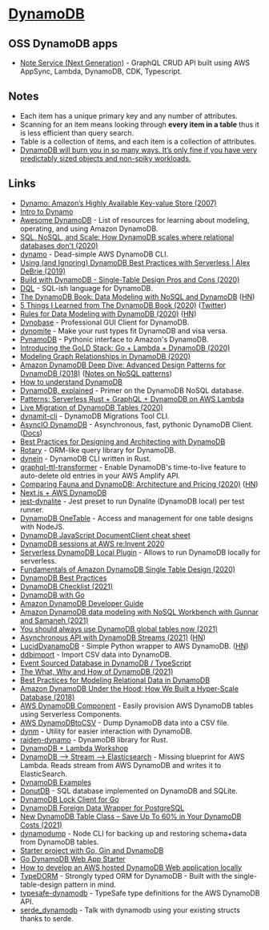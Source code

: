 # [DynamoDB](https://aws.amazon.com/dynamodb)

## OSS DynamoDB apps

- [Note Service (Next Generation)](https://github.com/deeheber/note-service-next-generation) - GraphQL CRUD API built using AWS AppSync, Lambda, DynamoDB, CDK, Typescript.

## Notes

- Each item has a unique primary key and any number of attributes.
- Scanning for an item means looking through **every item in a table** thus it is less efficient than query search.
- Table is a collection of items, and each item is a collection of attributes.
- [DynamoDB will burn you in so many ways. It’s only fine if you have very predictably sized objects and non-spiky workloads.](https://twitter.com/danielrhodes/status/1466645623814328324)

## Links

- [Dynamo: Amazon’s Highly Available Key-value Store (2007)](https://www.allthingsdistributed.com/files/amazon-dynamo-sosp2007.pdf)
- [Intro to Dynamo](https://gist.github.com/jlafon/d8f91086e3d00c4bff3b)
- [Awesome DynamoDB](https://github.com/alexdebrie/awesome-dynamodb) - List of resources for learning about modeling, operating, and using Amazon DynamoDB.
- [SQL, NoSQL, and Scale: How DynamoDB scales where relational databases don't (2020)](https://www.alexdebrie.com/posts/dynamodb-no-bad-queries/)
- [dynamo](https://github.com/glassechidna/dynamo) - Dead-simple AWS DynamoDB CLI.
- [Using (and Ignoring) DynamoDB Best Practices with Serverless | Alex DeBrie (2019)](https://acloud.guru/series/serverlessconf-nyc-2019/view/dynamodb-best-practices)
- [Build with DynamoDB - Single-Table Design Pros and Cons (2020)](https://www.twitch.tv/videos/544223958)
- [DQL](https://github.com/stevearc/dql) - SQL-ish language for DynamoDB.
- [The DynamoDB Book: Data Modeling with NoSQL and DynamoDB](https://www.dynamodbbook.com/) ([HN](https://news.ycombinator.com/item?id=23193093))
- [5 Things I Learned from The DynamoDB Book (2020)](https://www.swyx.io/writing/dynamodb-book/) ([Twitter](https://twitter.com/swyx/status/1247585165766832128))
- [Rules for Data Modeling with DynamoDB (2020)](https://www.trek10.com/blog/the-ten-rules-for-data-modeling-with-dynamodb) ([HN](https://news.ycombinator.com/item?id=22813908))
- [Dynobase](https://dynobase.dev/) - Professional GUI Client for DynamoDB.
- [dynomite](https://github.com/softprops/dynomite) - Make your rust types fit DynamoDB and visa versa.
- [PynamoDB](https://github.com/pynamodb/PynamoDB) - Pythonic interface to Amazon's DynamoDB.
- [Introducing the GoLD Stack: Go + Lambda + DynamoDB (2020)](https://dev.to/prozz/introduction-to-the-gold-stack-5b66)
- [Modeling Graph Relationships in DynamoDB (2020)](https://medium.com/developing-koan/modeling-graph-relationships-in-dynamodb-c06141612a70)
- [Amazon DynamoDB Deep Dive: Advanced Design Patterns for DynamoDB (2018)](https://www.youtube.com/watch?v=HaEPXoXVf2k) ([Notes on NoSQL patterns](https://github.com/dideler/notes/blob/master/nosql-patterns.md))
- [How to understand DynamoDB](https://consulting.0x4447.com/articles/how_to/how-to-understand-dynamodb.html)
- [DynamoDB, explained](https://www.dynamodbguide.com/) - Primer on the DynamoDB NoSQL database.
- [Patterns: Serverless Rust + GraphQL + DynamoDB on AWS Lambda](https://github.com/codetalkio/patterns-serverless-rust)
- [Live Migration of DynamoDB Tables (2020)](https://codetalk.io/posts/2020-03-19-Live-Migration-of-DynamoDB-Tables.html)
- [dynamit-cli](https://github.com/floydspace/dynamodb-migrations-tool) - DynamoDB Migrations Tool CLI.
- [AsyncIO DynamoDB](https://github.com/HENNGE/aiodynamo) - Asynchronous, fast, pythonic DynamoDB Client. ([Docs](https://aiodynamo.readthedocs.io/en/latest/))
- [Best Practices for Designing and Architecting with DynamoDB](https://docs.aws.amazon.com/amazondynamodb/latest/developerguide/best-practices.html)
- [Rotary](https://github.com/akkoro/rotary) - ORM-like query library for DynamoDB.
- [dynein](https://github.com/awslabs/dynein) - DynamoDB CLI written in Rust.
- [graphql-ttl-transformer](https://github.com/flogy/graphql-ttl-transformer) - Enable DynamoDB's time-to-live feature to auto-delete old entries in your AWS Amplify API.
- [Comparing Fauna and DynamoDB: Architecture and Pricing (2020)](https://fauna.com/blog/comparing-fauna-and-dynamodb) ([HN](https://news.ycombinator.com/item?id=25363056))
- [Next.js + AWS DynamoDB](https://github.com/leerob/nextjs-aws-dynamodb)
- [jest-dynalite](https://github.com/freshollie/jest-dynalite) - Jest preset to run Dynalite (DynamoDB local) per test runner.
- [DynamoDB OneTable](https://github.com/sensedeep/dynamodb-onetable) - Access and management for one table designs with NodeJS.
- [DynamoDB JavaScript DocumentClient cheat sheet](https://github.com/dabit3/dynamodb-documentclient-cheat-sheet)
- [DynamoDB sessions at AWS re:Invent 2020](https://www.youtube.com/playlist?list=PL_EDAAla3DXWshFxx1R5P5MNaER84zHsU)
- [Serverless DynamoDB Local Plugin](https://github.com/99x/serverless-dynamodb-local) - Allows to run DynamoDB locally for serverless.
- [Fundamentals of Amazon DynamoDB Single Table Design (2020)](https://www.youtube.com/watch?app=desktop&v=KYy8X8t4MB8)
- [DynamoDB Best Practices](https://dynobase.dev/dynamodb-best-practices/)
- [DynamoDB Checklist (2021)](https://www.sensedeep.com/blog/posts/2021/dynamodb-checklist.html)
- [DynamoDB with Go](https://dev.to/jbszczepaniak/dynamodb-with-go-1-setup-1nnm)
- [Amazon DynamoDB Developer Guide](https://github.com/awsdocs/amazon-dynamodb-developer-guide)
- [Amazon DynamoDB data modeling with NoSQL Workbench with Gunnar and Samaneh (2021)](https://www.twitch.tv/videos/984733547)
- [You should always use DynamoDB global tables now (2021)](https://acloudguru.com/blog/engineering/you-should-always-use-dynamodb-global-tables-now)
- [Asynchronous API with DynamoDB Streams (2021)](https://medium.com/nerd-for-tech/asynchronous-api-with-dynamodb-streams-4117776f2fa4) ([HN](https://news.ycombinator.com/item?id=27232637))
- [LucidDyanamoDB](https://github.com/dineshsonachalam/Lucid-Dynamodb) - Simple Python wrapper to AWS DynamoDB. ([HN](https://news.ycombinator.com/item?id=27334430))
- [ddbimport](https://github.com/a-h/ddbimport) - Import CSV data into DynamoDB.
- [Event Sourced Database in DynamoDB / TypeScript](https://github.com/a-h/hde)
- [The What, Why and How of DynamoDB (2021)](https://adamrackis.dev/dynamo-introduction/)
- [Best Practices for Modeling Relational Data in DynamoDB](https://docs.aws.amazon.com/amazondynamodb/latest/developerguide/bp-relational-modeling.html)
- [Amazon DynamoDB Under the Hood: How We Built a Hyper-Scale Database (2018)](https://www.youtube.com/watch?v=yvBR71D0nAQ)
- [AWS DynamoDB Component](https://github.com/serverless-components/aws-dynamodb) - Easily provision AWS DynamoDB tables using Serverless Components.
- [AWS DynamoDBtoCSV](https://github.com/edasque/DynamoDBtoCSV) - Dump DynamoDB data into a CSV file.
- [dynm](https://github.com/kocisov/dynm) - Utility for easier interaction with DynamoDB.
- [raiden-dynamo](https://github.com/raiden-rs/raiden-dynamo) - DynamoDB library for Rust.
- [DynamoDB + Lambda Workshop](https://github.com/alexdebrie/lambda-dynamodb-workshop)
- [DynamoDB --> Stream --> Elasticsearch](https://github.com/matrus2/dynamodb-stream-elasticsearch) - Missing blueprint for AWS Lambda. Reads stream from AWS DynamoDB and writes it to ElasticSearch.
- [DynamoDB Examples](https://github.com/aws-samples/aws-dynamodb-examples)
- [DonutDB](https://github.com/psanford/donutdb) - SQL database implemented on DynamoDB and SQLite.
- [DynamoDB Lock Client for Go](https://github.com/cirello-io/dynamolock)
- [DynamoDB Foreign Data Wrapper for PostgreSQL](https://github.com/pgspider/dynamodb_fdw)
- [New DynamoDB Table Class – Save Up To 60% in Your DynamoDB Costs (2021)](https://aws.amazon.com/blogs/aws/new-dynamodb-table-class-save-up-to-60-in-your-dynamodb-costs/)
- [dynamodump](https://github.com/mifi/dynamodump) - Node CLI for backing up and restoring schema+data from DynamoDB tables.
- [Starter project with Go, Gin and DynamoDB](https://github.com/vsouza/go-gin-boilerplate)
- [Go DynamoDB Web App Starter](https://github.com/kaihendry/go-web-dynamo-starter)
- [How to develop an AWS hosted DynamoDB Web application locally](https://github.com/kaihendry/local-audio)
- [TypeDORM](https://github.com/typedorm/typedorm) - Strongly typed ORM for DynamoDB - Built with the single-table-design pattern in mind.
- [typesafe-dynamodb](https://github.com/sam-goodwin/typesafe-dynamodb) - TypeSafe type definitions for the AWS DynamoDB API.
- [serde_dynamodb](https://github.com/mockersf/serde_dynamodb) - Talk with dynamodb using your existing structs thanks to serde.
